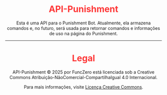 <div align="center">

  <h1 style="color:#fe3838;">API-Punishment</h1>  


  <p>Esta é uma API para o Punishment Bot. Atualmente, ela armazena comandos e, no futuro, será usada para retornar comandos e informações de uso na página do Punishment.</p>

---

<div align="center">
  <h1 style="color:#fe3838;">Legal</h1>

  <p>API-Punishment © 2025 por FuncZero está licenciada sob a Creative Commons Atribuição-NãoComercial-CompartilhaIgual 4.0 Internacional.</p>  
  <p>Para mais informações, visite <a href="https://creativecommons.org/licenses/by-nc-sa/4.0/legalcode.pt">Licença Creative Commons</a>.</p>
</div>
